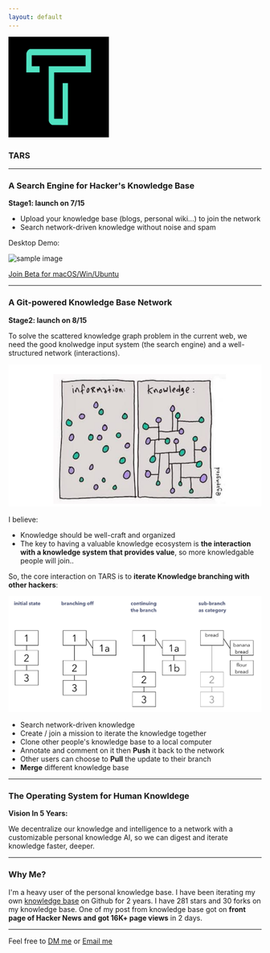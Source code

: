 ```yaml
---
layout: default
---
```


<img src="images/icon.png" alt="sample image" width="200" height="200">


### TARS

---

### A Search Engine for Hacker's Knowledge Base

**Stage1: launch on 7/15**

- Upload your knowledge base (blogs, personal wiki...) to join the network
- Search network-driven knowledge without noise and spam


Desktop Demo:


<img src="images/search.gif" alt="sample image" width="600" height="350">


[Join Beta for macOS/Win/Ubuntu](https://www.producthunt.com/upcoming/tars)

---

### A Git-powered Knowledge Base Network

**Stage2: launch on 8/15**

To solve the scattered knowledge graph problem in the current web, we need the good knolwedge input system (the search engine) and a well-structured network (interactions).

<img src="images/infovknowledge.png" alt="sample image">


I believe:

- Knowledge should be well-craft and organized
- The key to having a valuable knowledge ecosystem is **the interaction with a knowledge system that provides value**, so more knowledgable people will join..

So, the core interaction on TARS is to **iterate Knowledge branching with other hackers**:

<img src="images/folgezettel.png" alt="sample image">

- Search network-driven knowledge
- Create / join a mission to iterate the knowledge together
- Clone other people's knowledge base to a local computer
- Annotate and comment on it then **Push** it back to the network
- Other users can choose to **Pull** the update to their branch
- **Merge** different knowledge base

---

### The Operating System for Human Knowldege

**Vision In 5 Years:**

We decentralize our knowledge and intelligence to a network with a customizable personal knowledge AI, so we can digest and iterate knowledge faster, deeper.

---

### Why Me?

I'm a heavy user of the personal knowledge base. I have been iterating my own [knowledge base](https://github.com/allenleein/knowledge-base) on Github for 2 years. I have 281 stars and 30 forks on my knowledge base. One of my post from knowledge base got on **front page of Hacker News and got 16K+ page views** in 2 days.

---

Feel free to [DM me](https://twitter.com/allenleein) or [Email me](mailto:allenleein@gmail.com)












